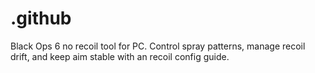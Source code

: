 # .github
Black Ops 6 no recoil tool for PC. Control spray patterns, manage recoil drift, and keep aim stable with an recoil config guide.
